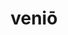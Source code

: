 ---
title: veniō
meaning: to come
ch: seven
pos: verb
secondppstem: ven
infend: īre
conjugation: third
derivative: intervention, convenient
---
